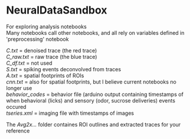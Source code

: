 # NeuralDataSandbox
For exploring analysis notebooks  
Many notebooks call other notebooks, and all rely on variables defined in 'preprocessing' notebook  
   
*C.txt* = denoised trace (the red trace)  
*C_raw.txt* = raw trace (the blue trace)  
*C_df.txt* = not used  
*S.txt* = spiking events deconvolved from traces  
*A.txt* = spatial footprints of ROIs  
*cnn.txt* = also for spatial footprints, but I believe current notebooks no longer use  
*behavior_codes* = behavior file (arduino output containing timestamps of when behavioral (licks) and sensory (odor, sucrose deliveries) events occured  
*tseries.xml* = imaging file with timestamps of images  
   
The *Avg2x...* folder containes ROI outlines and extracted traces for your reference
